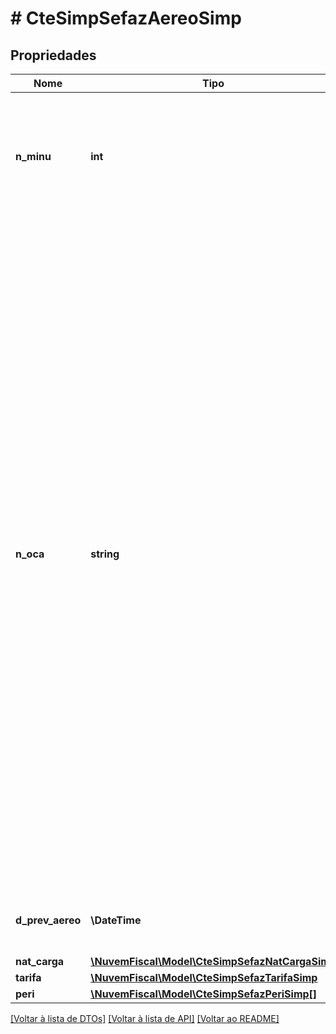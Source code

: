 # # CteSimpSefazAereoSimp

## Propriedades

Nome | Tipo | Descrição | Comentários
------------ | ------------- | ------------- | -------------
**n_minu** | **int** | Número da Minuta.  Documento que precede o CT-e, assinado pelo expedidor, espécie de pedido de serviço. | [optional]
**n_oca** | **string** | Número Operacional do Conhecimento Aéreo.  Representa o número de controle comumente utilizado pelo conhecimento aéreo composto por uma sequência numérica de onze dígitos. Os três primeiros dígitos representam um código que os operadores de transporte aéreo associados à IATA possuem. Em seguida um número de série de sete dígitos determinados pelo operador de transporte aéreo. Para finalizar, um dígito verificador, que é um sistema de módulo sete imponderado o qual divide o número de série do conhecimento aéreo por sete e usa o resto como dígito de verificação. | [optional]
**d_prev_aereo** | **\DateTime** | Data prevista da entrega.  Formato AAAA-MM-DD. |
**nat_carga** | [**\NuvemFiscal\Model\CteSimpSefazNatCargaSimp**](CteSimpSefazNatCargaSimp.md) |  |
**tarifa** | [**\NuvemFiscal\Model\CteSimpSefazTarifaSimp**](CteSimpSefazTarifaSimp.md) |  |
**peri** | [**\NuvemFiscal\Model\CteSimpSefazPeriSimp[]**](CteSimpSefazPeriSimp.md) |  | [optional]

[[Voltar à lista de DTOs]](../../README.md#models) [[Voltar à lista de API]](../../README.md#endpoints) [[Voltar ao README]](../../README.md)
